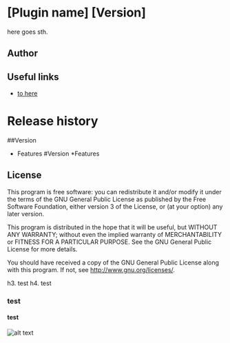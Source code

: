 [Plugin name] [Version]
=======================
here goes sth.

Author
------

Useful links
------------

* [to here](http://www.emeneo.com) 

Release history
===============
##Version
* Features
#Version
*Features

License
-------

This program is free software: you can redistribute it and/or modify it under the terms of the GNU General Public License as
published by the Free Software Foundation, either version 3 of the License, or (at your option) any later version.

This program is distributed in the hope that it will be useful, but WITHOUT ANY WARRANTY; without even the implied warranty of
MERCHANTABILITY or FITNESS FOR A PARTICULAR PURPOSE.  See the GNU General Public License for more details.

You should have received a copy of the GNU General Public License along with this program. If not, see
<http://www.gnu.org/licenses/>.

h3. test
h4. test
### test
#### test

![alt text](http://www.emeneo.com/images/logo.gif "Title")
